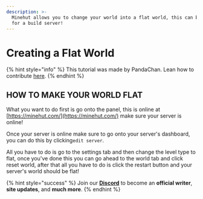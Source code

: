 ```yaml
---
description: >-
  Minehut allows you to change your world into a flat world, this can be useful
  for a build server!
---
```


# Creating a Flat World

{% hint style="info" %}
This tutorial was made by PandaChan. Lean how to contribute [here](/contribute.md).
{% endhint %}

## HOW TO MAKE YOUR WORLD FLAT

What you want to do first is go onto the panel, this is online at [https://minehut.com/](https://minehut.com/) make sure your server is online!

Once your server is online make sure to go onto your server's dashboard, you can do this by clicking`edit server`.

 All you have to do is go to the settings tab and then change the level type to flat, once you've done this you can go ahead to the world tab and click reset world, after that all you have to do is click the restart button and your server's world should be flat!

{% hint style="success" %}
Join our **[Discord](https://discord.gg/TYhH5bK)** to become an **official writer**, **site updates**, and **much more**.
{% endhint %}
